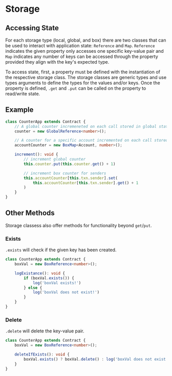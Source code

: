 # Storage

## Accessing State

For each storage type (local, global, and box) there are two classes that can be used to interact with application state: `Reference` and `Map`. `Reference` indicates the given property only accesses one specific key-value pair and `Map` indicates any number of keys can be accessed through the property provided they align with the key's expected type. 

To access state, first, a property must be defined with the instantiation of the respective storage class. The storage classes are generic types and use types arguments to define the types for the values and/or keys. Once the property is defined, `.get` and `.put` can be called on the property to read/write state.

## Example

```ts
class CounterApp extends Contract {
    // A global counter incremeneted on each call stored in global state
    counter = new GlobalReference<number>();

    // A counter for a specific account incremented on each call stored in a box
    accountCounter = new BoxMap<Account, number>();

    increment(): void {
        // increment global counter
        this.counter.put(this.counter.get() + 1)

        // increment box counter for senders
        this.accountCounter[this.txn.sender].set(
            this.accountCounter[this.txn.sender].get() + 1
        ) 
    }
}
```

## Other Methods

Storage classess also offer methods for functionality beyond `get`/`put`. 

### Exists

`.exists` will check if the given key has been created. 

```ts
class CounterApp extends Contract {
    boxVal = new BoxReference<number>();

    logExistance(): void {
        if (boxVal.exists()) {
            log('boxVal exists!')
        } else { 
            log('boxVal does not exist!')
        }
    }
}
```

### Delete

`.delete` will delete the key-value pair.

```ts
class CounterApp extends Contract {
    boxVal = new BoxReference<number>();

    deleteIfExists(): void {
        boxVal.exists() ? boxVal.delete() : log('boxVal does not exist!')
    }
}
```